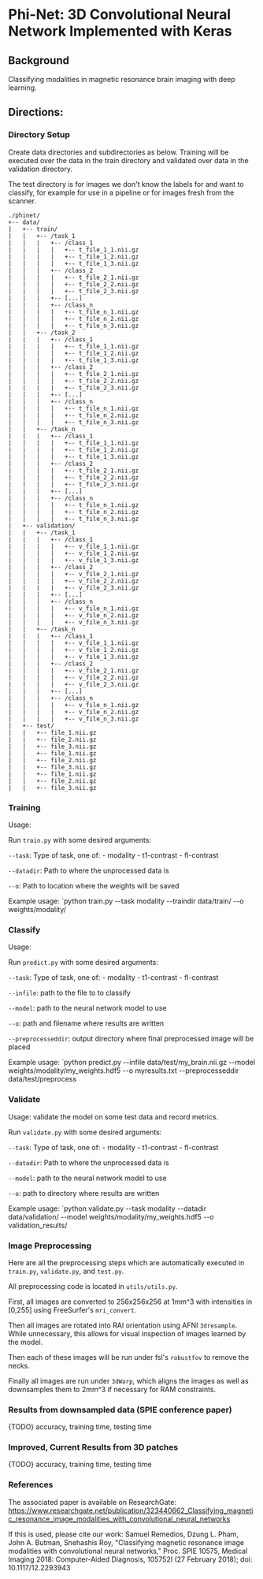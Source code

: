 # Phi-Net: 3D Convolutional Neural Network Implemented with Keras
## Background
Classifying modalities in magnetic resonance brain imaging with deep learning.

## Directions:
### Directory Setup
Create data directories and subdirectories as below. Training will be 
executed over the data in the train directory and validated over data in 
the validation directory.

The test directory is for images we don't know the labels for and want to
classify, for example for use in a pipeline or for images fresh from the
scanner.

```
./phinet/
+-- data/
|   +-- train/
|   |   +-- /task_1
|   |   |   +-- /class_1
|   |   |   |   +-- t_file_1_1.nii.gz
|   |   |   |   +-- t_file_1_2.nii.gz
|   |   |   |   +-- t_file_1_3.nii.gz
|   |   |   +-- /class_2
|   |   |   |   +-- t_file_2_1.nii.gz
|   |   |   |   +-- t_file_2_2.nii.gz
|   |   |   |   +-- t_file_2_3.nii.gz
|   |   |   +-- [...]
|   |   |   +-- /class_n
|   |   |   |   +-- t_file_n_1.nii.gz
|   |   |   |   +-- t_file_n_2.nii.gz
|   |   |   |   +-- t_file_n_3.nii.gz
|   |   +-- /task_2
|   |   |   +-- /class_1
|   |   |   |   +-- t_file_1_1.nii.gz
|   |   |   |   +-- t_file_1_2.nii.gz
|   |   |   |   +-- t_file_1_3.nii.gz
|   |   |   +-- /class_2
|   |   |   |   +-- t_file_2_1.nii.gz
|   |   |   |   +-- t_file_2_2.nii.gz
|   |   |   |   +-- t_file_2_3.nii.gz
|   |   |   +-- [...]
|   |   |   +-- /class_n
|   |   |   |   +-- t_file_n_1.nii.gz
|   |   |   |   +-- t_file_n_2.nii.gz
|   |   |   |   +-- t_file_n_3.nii.gz
|   |   +-- /task_n
|   |   |   +-- /class_1
|   |   |   |   +-- t_file_1_1.nii.gz
|   |   |   |   +-- t_file_1_2.nii.gz
|   |   |   |   +-- t_file_1_3.nii.gz
|   |   |   +-- /class_2
|   |   |   |   +-- t_file_2_1.nii.gz
|   |   |   |   +-- t_file_2_2.nii.gz
|   |   |   |   +-- t_file_2_3.nii.gz
|   |   |   +-- [...]
|   |   |   +-- /class_n
|   |   |   |   +-- t_file_n_1.nii.gz
|   |   |   |   +-- t_file_n_2.nii.gz
|   |   |   |   +-- t_file_n_3.nii.gz
|   +-- validation/
|   |   +-- /task_1
|   |   |   +-- /class_1
|   |   |   |   +-- v_file_1_1.nii.gz
|   |   |   |   +-- v_file_1_2.nii.gz
|   |   |   |   +-- v_file_1_3.nii.gz
|   |   |   +-- /class_2
|   |   |   |   +-- v_file_2_1.nii.gz
|   |   |   |   +-- v_file_2_2.nii.gz
|   |   |   |   +-- v_file_2_3.nii.gz
|   |   |   +-- [...]
|   |   |   +-- /class_n
|   |   |   |   +-- v_file_n_1.nii.gz
|   |   |   |   +-- v_file_n_2.nii.gz
|   |   |   |   +-- v_file_n_3.nii.gz
|   |   +-- /task_n
|   |   |   +-- /class_1
|   |   |   |   +-- v_file_1_1.nii.gz
|   |   |   |   +-- v_file_1_2.nii.gz
|   |   |   |   +-- v_file_1_3.nii.gz
|   |   |   +-- /class_2
|   |   |   |   +-- v_file_2_1.nii.gz
|   |   |   |   +-- v_file_2_2.nii.gz
|   |   |   |   +-- v_file_2_3.nii.gz
|   |   |   +-- [...]
|   |   |   +-- /class_n
|   |   |   |   +-- v_file_n_1.nii.gz
|   |   |   |   +-- v_file_n_2.nii.gz
|   |   |   |   +-- v_file_n_3.nii.gz
|   +-- test/
|   |   +-- file_1.nii.gz
|   |   +-- file_2.nii.gz
|   |   +-- file_3.nii.gz
|   |   +-- file_1.nii.gz
|   |   +-- file_2.nii.gz
|   |   +-- file_3.nii.gz
|   |   +-- file_1.nii.gz
|   |   +-- file_2.nii.gz
|   |   +-- file_3.nii.gz
```
### Training
Usage:

Run `train.py` with some desired arguments: 

`--task`: Type of task, one of:
            - modality
            - t1-contrast
            - fl-contrast

`--datadir`: Path to where the unprocessed data is

`--o`: Path to location where the weights will be saved


Example usage:
`python train.py --task modality --traindir data/train/ --o weights/modality/ 

### Classify
Usage:

Run `predict.py` with some desired arguments:

`--task`: Type of task, one of:
            - modality
            - t1-contrast
            - fl-contrast

`--infile`: path to the file to to classify

`--model`: path to the neural network model to use

`--o`: path and filename where results are written

`--preprocesseddir`: output directory where final preprocessed image will be placed

Example usage:
`python predict.py --infile data/test/my_brain.nii.gz --model weights/modality/my_weights.hdf5 --o myresults.txt --preprocesseddir data/test/preprocess 

### Validate
Usage: validate the model on some test data and record metrics.

Run `validate.py` with some desired arguments:

`--task`: Type of task, one of:
            - modality
            - t1-contrast
            - fl-contrast

`--datadir`: Path to where the unprocessed data is

`--model`: path to the neural network model to use

`--o`: path to directory where results are written

Example usage:
`python validate.py --task modality --datadir data/validation/ --model weights/modality/my_weights.hdf5 --o validation_results/ 

### Image Preprocessing
Here are all the preprocessing steps which are automatically executed in `train.py`, `validate.py`, and `test.py`.

All preprocessing code is located in `utils/utils.py`.

First, all images are converted to 256x256x256 at 1mm^3 with intensities in [0,255]
using FreeSurfer's `mri_convert`.

Then all images are rotated into RAI orientation using AFNI `3dresample`.  While unnecessary,
this allows for visual inspection of images learned by the model.

Then each of these images will be run under fsl's `robustfov` to remove the necks.

Finally all images are run under `3dWarp`, which aligns the images as well as downsamples them
to 2mm^3 if necessary for RAM constraints.


### Results from downsampled data (SPIE conference paper)
{TODO}
accuracy, training time, testing time

### Improved, Current Results from 3D patches
{TODO}
accuracy, training time, testing time

### References
The associated paper is available on ResearchGate: https://www.researchgate.net/publication/323440662_Classifying_magnetic_resonance_image_modalities_with_convolutional_neural_networks

If this is used, please cite our work:
Samuel Remedios, Dzung L. Pham, John A. Butman, Snehashis Roy, "Classifying magnetic resonance image modalities with convolutional neural networks," Proc. SPIE 10575, Medical Imaging 2018: Computer-Aided Diagnosis, 105752I (27 February 2018); doi: 10.1117/12.2293943
